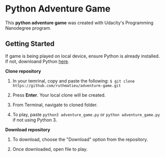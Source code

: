 # Python Adventure Game

This **python adventure game** was created with Udacity's Programming Nanodegree program.

## Getting Started

If game is being played on local device, ensure Python is already installed. If not, 
downloand Python [here](https://www.python.org/downloads/).

**Clone repository**

1. In your temrinal, copy and paste the following:
`$ git clone https://github.com/ruthmatieu/adventure-game.git`

2. Press **Enter**. Your local clone will be created.

3. From Terminal, navigate to cloned folder.

4. To play, paste `python3 adventure_game.py` or `python adventure_game.py` if not using Python 3.

**Download repository**
1. To download, choose the "Download" option from the repository.

2. Once downloaded, open file to play.
